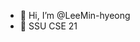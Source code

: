 - 👋 Hi, I’m @LeeMin-hyeong
- 🏫 SSU CSE 21

<!---
LeeMin-hyeong/LeeMin-hyeong is a ✨ special ✨ repository because its `README.md` (this file) appears on your GitHub profile.
You can click the Preview link to take a look at your changes.
--->

